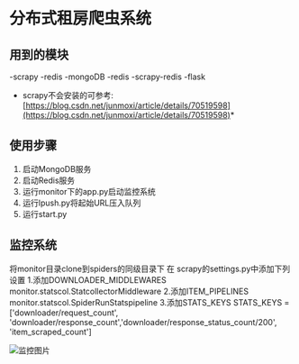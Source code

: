 # 分布式租房爬虫系统

## 用到的模块
-scrapy
-redis
-mongoDB
-redis
-scrapy-redis
-flask
* scrapy不会安装的可参考:[https://blog.csdn.net/junmoxi/article/details/70519598](https://blog.csdn.net/junmoxi/article/details/70519598)*

## 使用步骤

1. 启动MongoDB服务
2. 启动Redis服务
3. 运行monitor下的app.py启动监控系统
4. 运行lpush.py将起始URL压入队列
5. 运行start.py

## 监控系统

将monitor目录clone到spiders的同级目录下
在 scrapy的settings.py中添加下列设置
1.添加DOWNLOADER_MIDDLEWARES
monitor.statscol.StatcollectorMiddleware
2.添加ITEM_PIPELINES
monitor.statscol.SpiderRunStatspipeline
3.添加STATS_KEYS
STATS_KEYS = ['downloader/request_count', 'downloader/response_count','downloader/response_status_count/200', 'item_scraped_count']

![监控图片](https://github.com/pibigstar/scrapy-zufang/blob/master/监控.png)